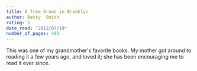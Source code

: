 ```yaml
---
title: A Tree Grows in Brooklyn
author: Betty  Smith
rating: 5
date_read: "2012/07/19"
number_of_pages: 493
---
```


This was one of my grandmother's favorite books. My mother got around to reading it a few years ago, and loved it; she has been encouraging me to read it ever since.